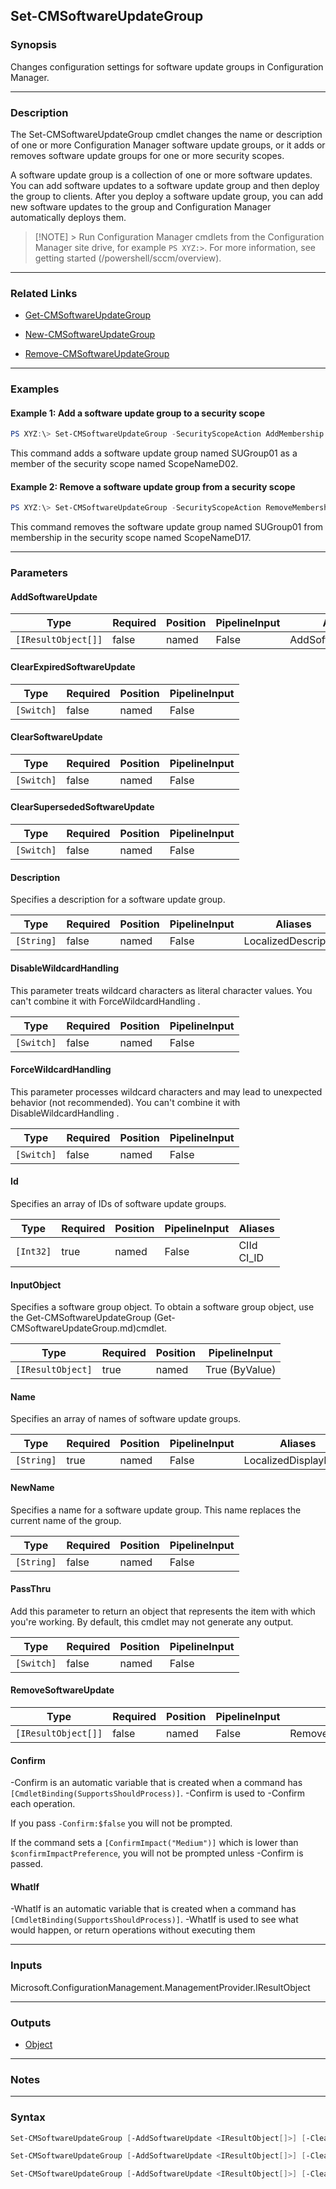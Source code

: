 Set-CMSoftwareUpdateGroup
-------------------------




### Synopsis
Changes configuration settings for software update groups in Configuration Manager.



---


### Description

The Set-CMSoftwareUpdateGroup cmdlet changes the name or description of one or more Configuration Manager software update groups, or it adds or removes software update groups for one or more security scopes.



A software update group is a collection of one or more software updates. You can add software updates to a software update group and then deploy the group to clients. After you deploy a software update group, you can add new software updates to the group and Configuration Manager automatically deploys them.



> [!NOTE] > Run Configuration Manager cmdlets from the Configuration Manager site drive, for example `PS XYZ:>`. For more information, see getting started (/powershell/sccm/overview).



---


### Related Links
* [Get-CMSoftwareUpdateGroup](Get-CMSoftwareUpdateGroup)



* [New-CMSoftwareUpdateGroup](New-CMSoftwareUpdateGroup)



* [Remove-CMSoftwareUpdateGroup](Remove-CMSoftwareUpdateGroup)





---


### Examples
#### Example 1: Add a software update group to a security scope
```PowerShell
PS XYZ:\> Set-CMSoftwareUpdateGroup -SecurityScopeAction AddMembership -SecurityScopeName "ScopeNameD02" -Name "SUGroup01"
```
This command adds a software update group named SUGroup01 as a member of the security scope named ScopeNameD02.
#### Example 2: Remove a software update group from a security scope
```PowerShell
PS XYZ:\> Set-CMSoftwareUpdateGroup -SecurityScopeAction RemoveMembership -SecurityScopeName "ScopeNameD17" -Name "SUGroup01"
```
This command removes the software update group named SUGroup01 from membership in the security scope named ScopeNameD17.


---


### Parameters
#### **AddSoftwareUpdate**








|Type               |Required|Position|PipelineInput|Aliases           |
|-------------------|--------|--------|-------------|------------------|
|`[IResultObject[]]`|false   |named   |False        |AddSoftwareUpdates|



#### **ClearExpiredSoftwareUpdate**








|Type      |Required|Position|PipelineInput|
|----------|--------|--------|-------------|
|`[Switch]`|false   |named   |False        |



#### **ClearSoftwareUpdate**








|Type      |Required|Position|PipelineInput|
|----------|--------|--------|-------------|
|`[Switch]`|false   |named   |False        |



#### **ClearSupersededSoftwareUpdate**








|Type      |Required|Position|PipelineInput|
|----------|--------|--------|-------------|
|`[Switch]`|false   |named   |False        |



#### **Description**

Specifies a description for a software update group.






|Type      |Required|Position|PipelineInput|Aliases             |
|----------|--------|--------|-------------|--------------------|
|`[String]`|false   |named   |False        |LocalizedDescription|



#### **DisableWildcardHandling**

This parameter treats wildcard characters as literal character values. You can't combine it with ForceWildcardHandling .






|Type      |Required|Position|PipelineInput|
|----------|--------|--------|-------------|
|`[Switch]`|false   |named   |False        |



#### **ForceWildcardHandling**

This parameter processes wildcard characters and may lead to unexpected behavior (not recommended). You can't combine it with DisableWildcardHandling .






|Type      |Required|Position|PipelineInput|
|----------|--------|--------|-------------|
|`[Switch]`|false   |named   |False        |



#### **Id**

Specifies an array of IDs of software update groups.






|Type     |Required|Position|PipelineInput|Aliases       |
|---------|--------|--------|-------------|--------------|
|`[Int32]`|true    |named   |False        |CIId<br/>CI_ID|



#### **InputObject**

Specifies a software group object. To obtain a software group object, use the Get-CMSoftwareUpdateGroup (Get-CMSoftwareUpdateGroup.md)cmdlet.






|Type             |Required|Position|PipelineInput |
|-----------------|--------|--------|--------------|
|`[IResultObject]`|true    |named   |True (ByValue)|



#### **Name**

Specifies an array of names of software update groups.






|Type      |Required|Position|PipelineInput|Aliases             |
|----------|--------|--------|-------------|--------------------|
|`[String]`|true    |named   |False        |LocalizedDisplayName|



#### **NewName**

Specifies a name for a software update group. This name replaces the current name of the group.






|Type      |Required|Position|PipelineInput|
|----------|--------|--------|-------------|
|`[String]`|false   |named   |False        |



#### **PassThru**

Add this parameter to return an object that represents the item with which you're working. By default, this cmdlet may not generate any output.






|Type      |Required|Position|PipelineInput|
|----------|--------|--------|-------------|
|`[Switch]`|false   |named   |False        |



#### **RemoveSoftwareUpdate**








|Type               |Required|Position|PipelineInput|Aliases              |
|-------------------|--------|--------|-------------|---------------------|
|`[IResultObject[]]`|false   |named   |False        |RemoveSoftwareUpdates|



#### **Confirm**
-Confirm is an automatic variable that is created when a command has ```[CmdletBinding(SupportsShouldProcess)]```.
-Confirm is used to -Confirm each operation.

If you pass ```-Confirm:$false``` you will not be prompted.


If the command sets a ```[ConfirmImpact("Medium")]``` which is lower than ```$confirmImpactPreference```, you will not be prompted unless -Confirm is passed.

#### **WhatIf**
-WhatIf is an automatic variable that is created when a command has ```[CmdletBinding(SupportsShouldProcess)]```.
-WhatIf is used to see what would happen, or return operations without executing them


---


### Inputs
Microsoft.ConfigurationManagement.ManagementProvider.IResultObject





---


### Outputs
* [Object](https://learn.microsoft.com/en-us/dotnet/api/System.Object)






---


### Notes




---


### Syntax
```PowerShell
Set-CMSoftwareUpdateGroup [-AddSoftwareUpdate <IResultObject[]>] [-ClearExpiredSoftwareUpdate] [-ClearSoftwareUpdate] [-ClearSupersededSoftwareUpdate] [-Description <String>] [-DisableWildcardHandling] [-ForceWildcardHandling] -Id <Int32> [-NewName <String>] [-PassThru] [-RemoveSoftwareUpdate <IResultObject[]>] [-Confirm] [-WhatIf] [<CommonParameters>]
```
```PowerShell
Set-CMSoftwareUpdateGroup [-AddSoftwareUpdate <IResultObject[]>] [-ClearExpiredSoftwareUpdate] [-ClearSoftwareUpdate] [-ClearSupersededSoftwareUpdate] [-Description <String>] [-DisableWildcardHandling] [-ForceWildcardHandling] -InputObject <IResultObject> [-NewName <String>] [-PassThru] [-RemoveSoftwareUpdate <IResultObject[]>] [-Confirm] [-WhatIf] [<CommonParameters>]
```
```PowerShell
Set-CMSoftwareUpdateGroup [-AddSoftwareUpdate <IResultObject[]>] [-ClearExpiredSoftwareUpdate] [-ClearSoftwareUpdate] [-ClearSupersededSoftwareUpdate] [-Description <String>] [-DisableWildcardHandling] [-ForceWildcardHandling] -Name <String> [-NewName <String>] [-PassThru] [-RemoveSoftwareUpdate <IResultObject[]>] [-Confirm] [-WhatIf] [<CommonParameters>]
```
